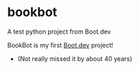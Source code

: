 # bookbot
A test python project from Boot.dev

BookBot is my first [Boot.dev](https://www.boot.dev) project!

  - (Not really missed it by about 40 years)